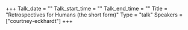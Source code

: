 +++
Talk_date = ""
Talk_start_time = ""
Talk_end_time = ""
Title = "Retrospectives for Humans (the short form)"
Type = "talk"
Speakers = ["courtney-eckhardt"]
+++


